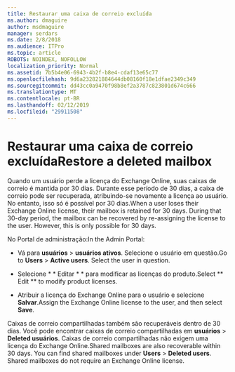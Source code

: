 ```yaml
---
title: Restaurar uma caixa de correio excluída
ms.author: dmaguire
author: msdmaguire
manager: serdars
ms.date: 2/8/2018
ms.audience: ITPro
ms.topic: article
ROBOTS: NOINDEX, NOFOLLOW
localization_priority: Normal
ms.assetid: 7b5b4e06-6943-4b2f-b8e4-cdaf13e65c77
ms.openlocfilehash: 9d6a232821884644db08160f18e1dfae2349c349
ms.sourcegitcommit: dd43cc0a9470f98b8ef2a3787c823801d674c666
ms.translationtype: MT
ms.contentlocale: pt-BR
ms.lasthandoff: 02/12/2019
ms.locfileid: "29911508"
---
```

# <a name="restore-a-deleted-mailbox"></a><span data-ttu-id="6d0ea-102">Restaurar uma caixa de correio excluída</span><span class="sxs-lookup"><span data-stu-id="6d0ea-102">Restore a deleted mailbox</span></span>

<span data-ttu-id="6d0ea-p101">Quando um usuário perde a licença do Exchange Online, suas caixas de correio é mantida por 30 dias. Durante esse período de 30 dias, a caixa de correio pode ser recuperada, atribuindo-se novamente a licença ao usuário. No entanto, isso só é possível por 30 dias.</span><span class="sxs-lookup"><span data-stu-id="6d0ea-p101">When a user loses their Exchange Online license, their mailbox is retained for 30 days. During that 30-day period, the mailbox can be recovered by re-assigning the license to the user. However, this is only possible for 30 days.</span></span>
  
<span data-ttu-id="6d0ea-106">No Portal de administração:</span><span class="sxs-lookup"><span data-stu-id="6d0ea-106">In the Admin Portal:</span></span>
  
- <span data-ttu-id="6d0ea-p102">Vá para **usuários** \> **usuários ativos**. Selecione o usuário em questão.</span><span class="sxs-lookup"><span data-stu-id="6d0ea-p102">Go to **Users** \> **Active users**. Select the user in question.</span></span>
    
- <span data-ttu-id="6d0ea-109">Selecione \* \* Editar \* \* para modificar as licenças do produto.</span><span class="sxs-lookup"><span data-stu-id="6d0ea-109">Select \*\* Edit \*\* to modify product licenses.</span></span> 
    
- <span data-ttu-id="6d0ea-110">Atribuir a licença do Exchange Online para o usuário e selecione **Salvar**.</span><span class="sxs-lookup"><span data-stu-id="6d0ea-110">Assign the Exchange Online license to the user, and then select **Save**.</span></span>
    
<span data-ttu-id="6d0ea-p103">Caixas de correio compartilhadas também são recuperáveis dentro de 30 dias. Você pode encontrar caixas de correio compartilhadas em **usuários** \> **Deleted usuários**. Caixas de correio compartilhadas não exigem uma licença do Exchange Online.</span><span class="sxs-lookup"><span data-stu-id="6d0ea-p103">Shared mailboxes are also recoverable within 30 days. You can find shared mailboxes under **Users** \> **Deleted users**. Shared mailboxes do not require an Exchange Online license.</span></span>
  

